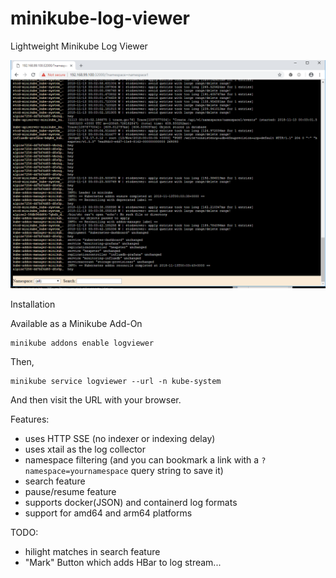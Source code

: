 # minikube-log-viewer
Lightweight Minikube Log Viewer

![minikube-log-viewer-screenshot.png](minikube-log-viewer-screenshot.png)

Installation

Available as a Minikube Add-On

```
minikube addons enable logviewer
```

Then,
```
minikube service logviewer --url -n kube-system
```

And then visit the URL with your browser.

Features:
 * uses HTTP SSE (no indexer or indexing delay)
 * uses xtail as the log collector
 * namespace filtering (and you can bookmark a link with a `?namespace=yournamespace` query string to save it)
 * search feature
 * pause/resume feature
 * supports docker(JSON) and containerd log formats
 * support for amd64 and arm64 platforms


TODO:
 * hilight matches in search feature
 * "Mark" Button which adds HBar to log stream...


